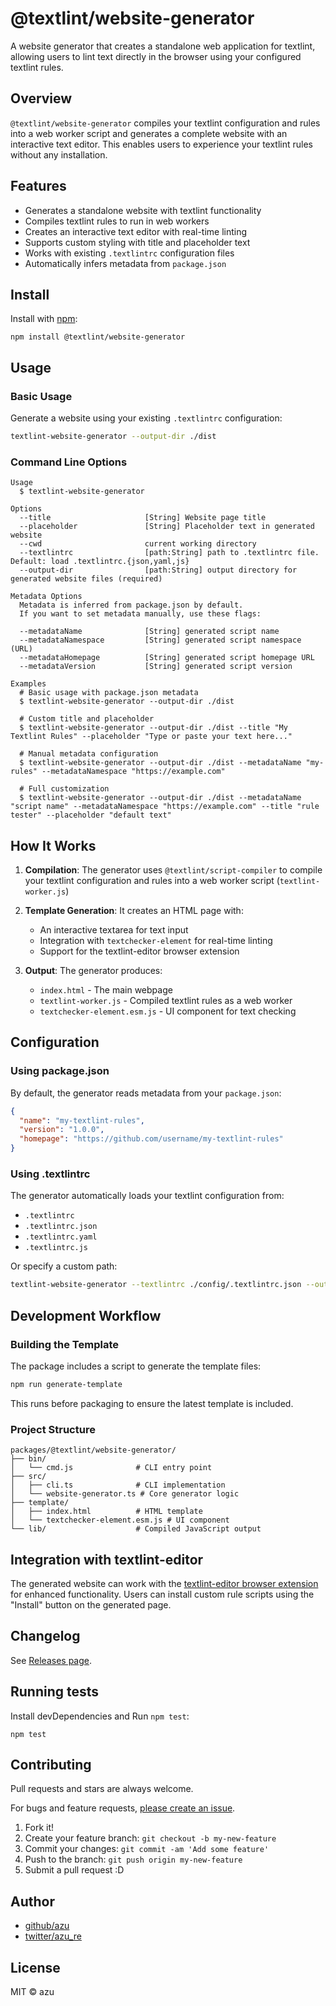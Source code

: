 # @textlint/website-generator

A website generator that creates a standalone web application for textlint, allowing users to lint text directly in the browser using your configured textlint rules.

## Overview

`@textlint/website-generator` compiles your textlint configuration and rules into a web worker script and generates a complete website with an interactive text editor. This enables users to experience your textlint rules without any installation.

## Features

- Generates a standalone website with textlint functionality
- Compiles textlint rules to run in web workers
- Creates an interactive text editor with real-time linting
- Supports custom styling with title and placeholder text
- Works with existing `.textlintrc` configuration files
- Automatically infers metadata from `package.json`

## Install

Install with [npm](https://www.npmjs.com/):

    npm install @textlint/website-generator

## Usage

### Basic Usage

Generate a website using your existing `.textlintrc` configuration:

```bash
textlint-website-generator --output-dir ./dist
```

### Command Line Options

    Usage
      $ textlint-website-generator 
 
    Options
      --title                     [String] Website page title
      --placeholder               [String] Placeholder text in generated website
      --cwd                       current working directory
      --textlintrc                [path:String] path to .textlintrc file. Default: load .textlintrc.{json,yaml,js}
      --output-dir                [path:String] output directory for generated website files (required)

    Metadata Options
      Metadata is inferred from package.json by default.
      If you want to set metadata manually, use these flags:
    
      --metadataName              [String] generated script name
      --metadataNamespace         [String] generated script namespace (URL)
      --metadataHomepage          [String] generated script homepage URL
      --metadataVersion           [String] generated script version
 
    Examples
      # Basic usage with package.json metadata
      $ textlint-website-generator --output-dir ./dist
      
      # Custom title and placeholder
      $ textlint-website-generator --output-dir ./dist --title "My Textlint Rules" --placeholder "Type or paste your text here..."
      
      # Manual metadata configuration
      $ textlint-website-generator --output-dir ./dist --metadataName "my-rules" --metadataNamespace "https://example.com"
      
      # Full customization
      $ textlint-website-generator --output-dir ./dist --metadataName "script name" --metadataNamespace "https://example.com" --title "rule tester" --placeholder "default text"

## How It Works

1. **Compilation**: The generator uses `@textlint/script-compiler` to compile your textlint configuration and rules into a web worker script (`textlint-worker.js`)

2. **Template Generation**: It creates an HTML page with:
   - An interactive textarea for text input
   - Integration with `textchecker-element` for real-time linting
   - Support for the textlint-editor browser extension

3. **Output**: The generator produces:
   - `index.html` - The main webpage
   - `textlint-worker.js` - Compiled textlint rules as a web worker
   - `textchecker-element.esm.js` - UI component for text checking

## Configuration

### Using package.json

By default, the generator reads metadata from your `package.json`:

```json
{
  "name": "my-textlint-rules",
  "version": "1.0.0",
  "homepage": "https://github.com/username/my-textlint-rules"
}
```

### Using .textlintrc

The generator automatically loads your textlint configuration from:
- `.textlintrc`
- `.textlintrc.json`
- `.textlintrc.yaml`
- `.textlintrc.js`

Or specify a custom path:

```bash
textlint-website-generator --textlintrc ./config/.textlintrc.json --output-dir ./dist
```

## Development Workflow

### Building the Template

The package includes a script to generate the template files:

```bash
npm run generate-template
```

This runs before packaging to ensure the latest template is included.

### Project Structure

```
packages/@textlint/website-generator/
├── bin/
│   └── cmd.js              # CLI entry point
├── src/
│   ├── cli.ts              # CLI implementation
│   └── website-generator.ts # Core generator logic
├── template/
│   ├── index.html          # HTML template
│   └── textchecker-element.esm.js # UI component
└── lib/                    # Compiled JavaScript output
```

## Integration with textlint-editor

The generated website can work with the [textlint-editor browser extension](https://github.com/textlint/editor) for enhanced functionality. Users can install custom rule scripts using the "Install" button on the generated page. 

## Changelog

See [Releases page](https://github.com/textlint/editor/releases).

## Running tests

Install devDependencies and Run `npm test`:

    npm test

## Contributing

Pull requests and stars are always welcome.

For bugs and feature requests, [please create an issue](https://github.com/textlint/editor/issues).

1. Fork it!
2. Create your feature branch: `git checkout -b my-new-feature`
3. Commit your changes: `git commit -am 'Add some feature'`
4. Push to the branch: `git push origin my-new-feature`
5. Submit a pull request :D

## Author

- [github/azu](https://github.com/azu)
- [twitter/azu_re](https://twitter.com/azu_re)

## License

MIT © azu
